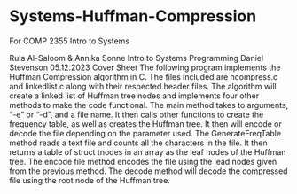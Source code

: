 # Systems-Huffman-Compression
For COMP 2355 Intro to Systems

Rula Al-Saloom & Annika Sonne Intro to Systems Programming Daniel Stevenson
05.12.2023
Cover Sheet
The following program implements the Huffman Compression algorithm in C. The files included are hcompress.c and linkedlist.c along with their respected header files.
The algorithm will create a linked list of Huffman tree nodes and implements four other methods to make the code functional. The main method takes to arguments, “-e” or “-d”, and a file name. It then calls other functions to create the frequency table, as well as creates the Huffman tree. It then will encode or decode the file depending on the parameter used.
The GenerateFreqTable method reads a text file and counts all the characters in the file. It then returns a table of struct tnodes in an array as the leaf nodes of the Huffman tree. The encode file method encodes the file using the lead nodes given from the previous method. The decode method will decode the compressed file using the root node of the Huffman tree.
